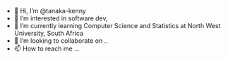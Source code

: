 - 👋 Hi, I’m @tanaka-kenny
- 👀 I’m interested in software dev, 
- 🌱 I’m currently learning Computer Science and Statistics at North West University, South Africa 
- 💞️ I’m looking to collaborate on ..
- 📫 How to reach me ...

<!---
tanaka-kenny/tanaka-kenny is a ✨ special ✨ repository because its `README.md` (this file) appears on your GitHub profile.
You can click the Preview link to take a look at your changes.
--->
